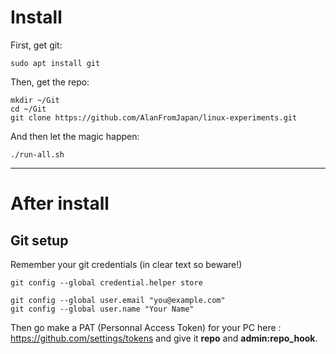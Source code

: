 # Install 
First, get git:
```
sudo apt install git
```

Then, get the repo:
```
mkdir ~/Git
cd ~/Git
git clone https://github.com/AlanFromJapan/linux-experiments.git
```

And then let the magic happen:
```
./run-all.sh
```

----

# After install

## Git setup
Remember your git credentials (in clear text so beware!)
```
git config --global credential.helper store

git config --global user.email "you@example.com"
git config --global user.name "Your Name"
```
Then go make a PAT (Personnal Access Token) for your PC here : https://github.com/settings/tokens
and give it **repo** and **admin:repo_hook**.
